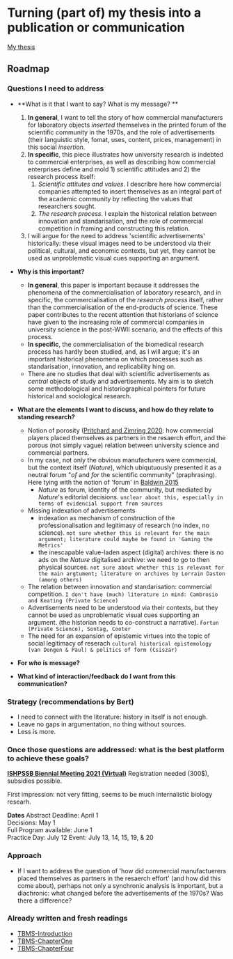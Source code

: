 # Turning (part of) my thesis into a publication or communication



[My thesis](zotero://select/items/1_MANBHFK2)


## Roadmap

### Questions I need to address
- **What is it that I want to say? What is my message? **
	1. **In general**, I want to tell the story of how commercial manufacturers for laboratory objects *inserted* themselves in the printed forum of the scientific community in the 1970s, and the role of advertisements (their languistic style, fomat, uses, content, prices, management) in this social *insertion*.
	2.  **In specific**, this piece illustrates how university research is indebted to commercial enterprises, as well as describing how commercial enterprises define and mold 1) scientific attitudes and 2) the research process itself:
		1.  *Scientific attitutes and values*. I describre here how commercial companies attempted to insert themselves as an integral part of the academic community by reflecting the values that researchers sought. 
		2. *The research process*. I explain the historical relation between innovation and standarisation, and the role of commercial competition in framing and constructing this relation.
	4. I will argue for the need to address 'scientific advertisements' historically: these visual images need to be understood via their political, cultural, and economic contexts, but yet, they cannot be used as unproblematic visual cues supporting an argument.
 		<br>

- **Why is this important?**
	- **In general**, this paper is important because it addresses the phenomena of the commercialisation of laboratory research, and in specific, the commercialisation of the *research process* itself, rather than the commercialisation of the end-products of science. These paper contributes to the recent attention that historians of science have given to the increasing role of commercial companies in university science in the post-WWII scenario, and the effects of this process. 
	- **In specific**, the commercialisation of the biomedical research process has hardly been studied, and, as I will argue; it's an important historical phenomena on which processes such as standarisation, innovation, and replicability hing on. 
	- There are no studies that deal with scientific advertisements as *central* objects of study and advertisements. My aim is to sketch some methodological and historiographical pointers for future historical and sociological research.
		<br>

- **What are the elements I want to discuss, and how do they relate to standing research?**
	- Notion of porosity ([Pritchard and Zimring 2020](Pritchard%20and%20Zimring%202020.md): how commercial players placed themselves as partners in the resaerch effort, and the porous (not simply vague) relation between university science and commercial partners.
	- In my case, not only the obvious manufacturers were commercial, but the context itself (*Nature*), which ubiqutuously presented it as a neutral forum "*of* and *for* the scientific community" (praphrasing). Here tying with the notion of 'forum' in [Baldwin 2015](Baldwin%202015.md)
		- *Nature* as forum, identity of the community, but mediated by *Nature*'s editorial decisions. ``unclear about this, especially in terms of evidencial support from sources``
	- Missing indexation of advertisements
		- indexation as mechanism of construction of the professionalisation and legitimasy of research (no index, no science). ``not sure whether this is relevant for the main argument; literature could maybe be found in 'Gaming the Metrics'``
		- the inescapable value-laden aspect (digital) archives: there is no ads on the _Nature_ digitalised archive: we need to go to then physical sources. ``not sure about whether this is relevant for the main argtument; literature on archives by Lorrain Daston (among others)``
	- The relation between innovation and standarisation: commercial competition. ``I don't have (much) literature in mind: Cambrosio and Keating (Private Science)`` 
	- Advertisements need to be understood via their contexts, but they cannot be used as unproblematic visual cues supporting an argument. (the historian needs to co-construct a narrative). ``Fortun (Private Science), Sontag, Cooter``  
	- The need for an expansion of epistemic virtues into the topic of social legitimacy of reserach ``cultural historical epistemology (van Dongen & Paul) & politics of form (Csiszar)``
		<br>
		
- **For *who* is message?**
		<br>
		
- **What kind of interaction/feedback do I want from this communication?**

### Strategy (recommendations by Bert)

- I need to connect with the literature: history in itself is not enough.
- Leave no gaps in argumentation, no thing without sources.
- Less is more.


### Once those questions are addressed: what is the best platform to achieve these goals?

**[ISHPSSB Biennial Meeting 2021 (Virtual)](https://meetings.cshl.edu/meetings.aspx?meet=ISH&year=21)**
Registration needed (300$), subsidies possible.

First impression: not very fitting, seems to be much internalistic biology researh.  

**Dates**
Abstract Deadline: April 1  
Decisions: May 1  
Full Program available: June 1  
Practice Day: July 12
Event: July 13, 14, 15, 19, & 20

### Approach
- If I want to address the question of 'how did commercial manufactuerers placed themselves as partners in the resaerch effort' (and how did this come about), perhaps not only a synchronic analysis is important, but a diachronic: what changed before the advertisements of the 1970s? Was there a difference? 

### Already written and fresh readings
- [TBMS-Introduction](TBMS-Introduction.md)
- [TBMS-ChapterOne](TBMS-ChapterOne.md)
- [TBMS-ChapterFour](TBMS-ChapterFour.md)

